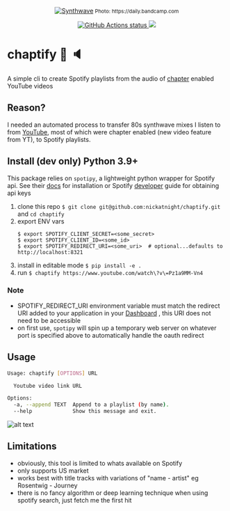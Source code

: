 <p align="center">
    <a href="#"><img alt="Synthwave" src="https://f4.bcbits.com/img/0017910770_0"></a>
    <small>Photo: https://daily.bandcamp.com</small>
</p>
<p align="center">
    <a href="https://github.com/nickatnight/chaptify/actions">
        <img alt="GitHub Actions status" src="https://github.com/nickatnight/chaptify/actions/workflows/main.yml/badge.svg">
    </a>
    <a href="https://codecov.io/gh/nickatnight/chaptify">
        <img src="https://codecov.io/gh/nickatnight/chaptify/branch/master/graph/badge.svg?token=E03I4QK6D9"/>
    </a>
</p>

# chaptify :closed_book: :speaker:
A simple cli to create Spotify playlists from the audio of [chapter](https://support.google.com/youtube/answer/9884579?hl=en) enabled YouTube videos

## Reason?
I needed an automated process to transfer 80s synthwave mixes I listen to from [YouTube](https://www.youtube.com/watch?v=2b9AqJimM-0), most of which were chapter enabled (new video feature from YT), to Spotify playlists.

## Install (dev only) Python 3.9+
This package relies on `spotipy`, a lightweight python wrapper for Spotify api. See their [docs](https://spotipy.readthedocs.io/en/latest/) for installation or Spotify [developer](https://developer.spotify.com/documentation/general/guides/) guide for obtaining api keys

1. clone this repo `$ git clone git@github.com:nickatnight/chaptify.git` and `cd chaptify`
2. export ENV vars
    ```shell
    $ export SPOTIFY_CLIENT_SECRET=<some_secret>
    $ export SPOTIFY_CLIENT_ID=<some_id>
    $ export SPOTIFY_REDIRECT_URI=<some_uri>  # optional...defaults to http://localhost:8321
    ```
3. install in editable mode `$ pip install -e .`
4. run `$ chaptify https://www.youtube.com/watch\?v\=Pz1a9MM-Vn4`

### Note
* SPOTIFY_REDIRECT_URI environment variable must match the redirect URI added to your application in your [Dashboard](https://developer.spotify.com/dashboard/applications) , this URI does not need to be accessible
* on first use, `spotipy` will spin up a temporary web server on whatever port is specified above to automatically handle the oauth redirect

## Usage
```bash
Usage: chaptify [OPTIONS] URL

  Youtube video link URL

Options:
  -a, --append TEXT  Append to a playlist (by name).
  --help             Show this message and exit.
```

<!-- https://imgur.com/a/BYHqmhi -->
![alt text](https://i.imgur.com/jVpwvYX.gif "chaptify")

## Limitations
* obviously, this tool is limited to whats available on Spotify
* only supports US market
* works best with title tracks with variations of "name - artist" eg Rosentwig - Journey
* there is no fancy algorithm or deep learning technique when using spotify search, just fetch me the first hit
